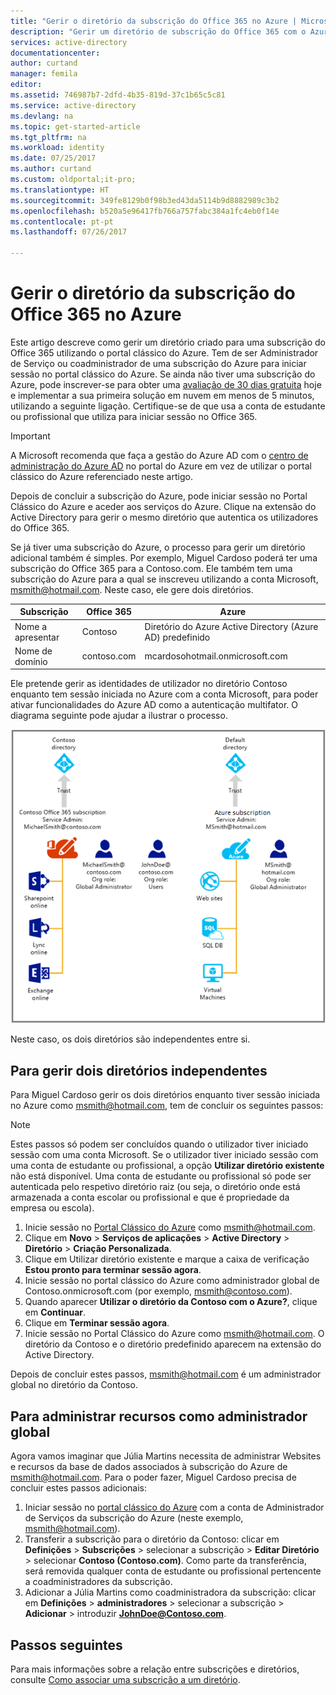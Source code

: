 ```yaml
---
title: "Gerir o diretório da subscrição do Office 365 no Azure | Microsoft Docs"
description: "Gerir um diretório de subscrição do Office 365 com o Azure Active Directory e o Portal Clássico do Azure"
services: active-directory
documentationcenter: 
author: curtand
manager: femila
editor: 
ms.assetid: 746987b7-2dfd-4b35-819d-37c1b65c5c81
ms.service: active-directory
ms.devlang: na
ms.topic: get-started-article
ms.tgt_pltfrm: na
ms.workload: identity
ms.date: 07/25/2017
ms.author: curtand
ms.custom: oldportal;it-pro;
ms.translationtype: HT
ms.sourcegitcommit: 349fe8129b0f98b3ed43da5114b9d8882989c3b2
ms.openlocfilehash: b520a5e96417fb766a757fabc384a1fc4eb0f14e
ms.contentlocale: pt-pt
ms.lasthandoff: 07/26/2017

---
```

# <a name="manage-the-directory-for-your-office-365-subscription-in-azure"></a>Gerir o diretório da subscrição do Office 365 no Azure
Este artigo descreve como gerir um diretório criado para uma subscrição do Office 365 utilizando o portal clássico do Azure. Tem de ser Administrador de Serviço ou coadministrador de uma subscrição do Azure para iniciar sessão no portal clássico do Azure. Se ainda não tiver uma subscrição do Azure, pode inscrever-se para obter uma [avaliação de 30 dias gratuita](https://azure.microsoft.com/trial/get-started-active-directory/) hoje e implementar a sua primeira solução em nuvem em menos de 5 minutos, utilizando a seguinte ligação. Certifique-se de que usa a conta de estudante ou profissional que utiliza para iniciar sessão no Office 365.

> [!IMPORTANT]
> A Microsoft recomenda que faça a gestão do Azure AD com o [centro de administração do Azure AD](https://aad.portal.azure.com) no portal do Azure em vez de utilizar o portal clássico do Azure referenciado neste artigo.

Depois de concluir a subscrição do Azure, pode iniciar sessão no Portal Clássico do Azure e aceder aos serviços do Azure. Clique na extensão do Active Directory para gerir o mesmo diretório que autentica os utilizadores do Office 365.

Se já tiver uma subscrição do Azure, o processo para gerir um diretório adicional também é simples. Por exemplo, Miguel Cardoso poderá ter uma subscrição do Office 365 para a Contoso.com. Ele também tem uma subscrição do Azure para a qual se inscreveu utilizando a conta Microsoft, msmith@hotmail.com. Neste caso, ele gere dois diretórios.

| Subscrição | Office 365 | Azure |
| --- | --- | --- |
|   Nome a apresentar |Contoso |Diretório do Azure Active Directory (Azure AD) predefinido |
|   Nome de domínio |contoso.com |mcardosohotmail.onmicrosoft.com |

Ele pretende gerir as identidades de utilizador no diretório Contoso enquanto tem sessão iniciada no Azure com a conta Microsoft, para poder ativar funcionalidades do Azure AD como a autenticação multifator. O diagrama seguinte pode ajudar a ilustrar o processo.

![Diagrama para gerir dois diretórios independentes](./media/active-directory-manage-o365-subscription/AAD_O365_03.png)

Neste caso, os dois diretórios são independentes entre si.

## <a name="to-manage-two-independent-directories"></a>Para gerir dois diretórios independentes
Para Miguel Cardoso gerir os dois diretórios enquanto tiver sessão iniciada no Azure como msmith@hotmail.com, tem de concluir os seguintes passos:

> [!NOTE]
> Estes passos só podem ser concluídos quando o utilizador tiver iniciado sessão com uma conta Microsoft. Se o utilizador tiver iniciado sessão com uma conta de estudante ou profissional, a opção **Utilizar diretório existente** não está disponível. Uma conta de estudante ou profissional só pode ser autenticada pelo respetivo diretório raiz (ou seja, o diretório onde está armazenada a conta escolar ou profissional e que é propriedade da empresa ou escola).
>
>

1. Inicie sessão no [Portal Clássico do Azure](https://manage.windowsazure.com) como msmith@hotmail.com.
2. Clique em **Novo** > **Serviços de aplicações** > **Active Directory** > **Diretório** > **Criação Personalizada**.
3. Clique em Utilizar diretório existente e marque a caixa de verificação **Estou pronto para terminar sessão agora**.
4. Inicie sessão no portal clássico do Azure como administrador global de Contoso.onmicrosoft.com (por exemplo, msmith@contoso.com).
5. Quando aparecer **Utilizar o diretório da Contoso com o Azure?**, clique em **Continuar**.
6. Clique em **Terminar sessão agora**.
7. Inicie sessão no Portal Clássico do Azure como msmith@hotmail.com. O diretório da Contoso e o diretório predefinido aparecem na extensão do Active Directory.

Depois de concluir estes passos, msmith@hotmail.com é um administrador global no diretório da Contoso.

## <a name="to-administer-resources-as-the-global-admin"></a>Para administrar recursos como administrador global
Agora vamos imaginar que Júlia Martins necessita de administrar Websites e recursos da base de dados associados à subscrição do Azure de msmith@hotmail.com. Para o poder fazer, Miguel Cardoso precisa de concluir estes passos adicionais:

1. Iniciar sessão no [portal clássico do Azure](https://manage.windowsazure.com) com a conta de Administrador de Serviços da subscrição do Azure (neste exemplo, msmith@hotmail.com).
2. Transferir a subscrição para o diretório da Contoso: clicar em **Definições** > **Subscrições** > selecionar a subscrição > **Editar Diretório** > selecionar **Contoso (Contoso.com)**. Como parte da transferência, será removida qualquer conta de estudante ou profissional pertencente a coadministradores da subscrição.
3. Adicionar a Júlia Martins como coadministradora da subscrição: clicar em **Definições** > **administradores** > selecionar a subscrição > **Adicionar** > introduzir **JohnDoe@Contoso.com**.

## <a name="next-steps"></a>Passos seguintes
Para mais informações sobre a relação entre subscrições e diretórios, consulte [Como associar uma subscrição a um diretório](active-directory-how-subscriptions-associated-directory.md).

